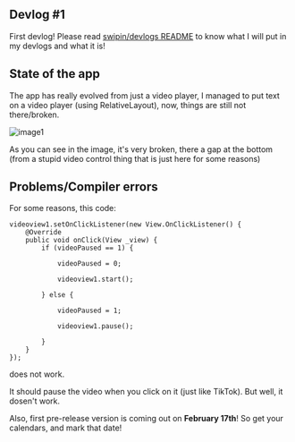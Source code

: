 ## Devlog #1

First devlog! Please read [swipin/devlogs README](../README.MD) to know what I will put in my devlogs and what it is!

## State of the app

The app has really evolved from just a video player, I managed to put text on a video player (using RelativeLayout), now, things are still not there/broken.

![image1](/image1.png)

As you can see in the image, it's very broken, there a gap at the bottom (from a stupid video control thing that is just here for some reasons)

## Problems/Compiler errors

For some reasons, this code:

```
videoview1.setOnClickListener(new View.OnClickListener() {
	@Override
	public void onClick(View _view) {
		if (videoPaused == 1) {

			videoPaused = 0;

			videoview1.start();

		} else {

			videoPaused = 1;

			videoview1.pause();

		}
	}
});
```
does not work.

It should pause the video when you click on it (just like TikTok).
But well, it dosen't work.

Also, first pre-release version is coming out on **February 17th**! So get your calendars, and mark that date!
